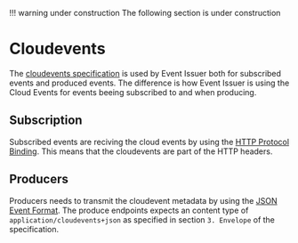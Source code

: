 !!! warning under construction
    The following section is under construction

# Cloudevents

The [cloudevents specification]() is used by Event Issuer both for subscribed events and produced events. The difference is how Event Issuer is using the Cloud Events for events beeing subscribed to and when producing.

## Subscription

Subscribed events are reciving the cloud events by using the [HTTP Protocol Binding](https://github.com/cloudevents/spec/blob/v1.0.2/cloudevents/bindings/http-protocol-binding.md). This means that the cloudevents are part of the HTTP headers.

## Producers

Producers needs to transmit the cloudevent metadata by using the [JSON Event Format](https://github.com/cloudevents/spec/blob/v1.0.2/cloudevents/formats/json-format.md). The produce endpoints expects an content type of `application/cloudevents+json` as specified in section `3. Envelope` of the specification.
